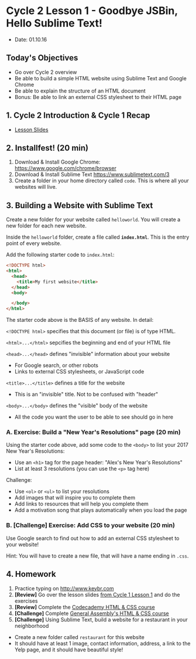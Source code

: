# Cycle 2 Lesson 1 -  Goodbye JSBin, Hello Sublime Text!

* Date: 01.10.16

## Today's Objectives

* Go over Cycle 2 overview
* Be able to build a simple HTML website using Sublime Text and Google Chrome
* Be able to explain the structure of an HTML document
* Bonus: Be able to link an external CSS stylesheet to their HTML page

## 1. Cycle 2 Introduction & Cycle 1 Recap

* [Lesson Slides](https://docs.google.com/presentation/d/1KpuVIGbZNV00xryrRZgN95w9dOH98UHHnXavGCiloxE/edit?usp=sharing)

## 2. Installfest! (20 min)

1. Download & Install Google Chrome: https://www.google.com/chrome/browser
2. Download & Install Sublime Text https://www.sublimetext.com/3
3. Create a folder in your home directory called `code`. This is where all your websites will live.

## 3. Building a Website with Sublime Text

Create a new folder for your website called `helloworld`. You will create a new folder for each new website.

Inside the `helloworld` folder, create a file called **`index.html`**. This is the entry point of every website.

Add the following starter code to `index.html`:

```html
<!DOCTYPE html>
<html>
  <head>
    <title>My first website</title>
  </head>
  <body>

  </body>
</html>
```

The starter code above is the BASIS of any website. In detail:

`<!DOCTYPE html>` specifies that this document (or file) is of type HTML.

`<html>...</html>` sepcifies the beginning and end of your HTML file

`<head>...</head>` defines "invisible" information about your website
* For Google search, or other robots
* Links to external CSS stylesheets, or JavaScript code

`<title>...</title>` defines a title for the website
* This is an "invisible" title. Not to be confused with "header"

`<body>...</body>` defines the "visible" body of the website
* All the code you want the user to be able to see should go in here

### A. Exercise: Build a "New Year's Resolutions" page (20 min)

Using the starter code above, add some code to the `<body>` to list your 2017 New Year's Resolutions:
* Use an `<h1>` tag for the page header: "Alex's New Year's Resolutions"
* List at least 3 resolutions (you can use the `<p>` tag here)

Challenge:
* Use `<ol>` or `<ul>` to list your resolutions
* Add images that will inspire you to complete them
* Add links to resources that will help you complete them
* Add a motivation song that plays automatically when you load the page

### B. [Challenge] Exercise: Add CSS to your website (20 min)

Use Google search to find out how to add an external CSS stylesheet to your website!

Hint: You will have to create a new file, that will have a name ending in `.css`.

## 4. Homework

1. Practice typing on http://www.keybr.com
2. **[Review]** Go over the lesson slides [from Cycle 1 Lesson 1](https://github.com/noidontdig/fortune/blob/master/notes/lesson-1_10-11-16.md) and do the exercises
3. **[Review]** Complete the [Codecademy HTML & CSS course](https://www.codecademy.com/learn/web)
4. **[Challenge]** Complete [General Assembly's HTML & CSS course](https://dash.generalassemb.ly/)
5. **[Challenge]** Using Sublime Text, build a website for a restaurant in your neighborhood
  * Create a new folder called `restaurant` for this website
  * It should have at least 1 image, contact information, address, a link to the Yelp page, and it should have beautiful style!
